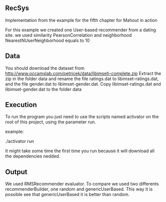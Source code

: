 ## RecSys 

Implementation from the example for the fifth chapter for Mahout in action

For this example we created one User-based recommender from a dating site. 
we used similarity PearsonCorrelation and neighborhood NearestNUserNeighborhood equals to 10  

## Data 

You should download the dataset from http://www.occamslab.com/petricek/data/libimseti-complete.zip
Extract the zip in the folder data and rename the file ratings.dat to libimset-ratings.dat, and the file gender.dat to libimset-gender.dat. 
Copy libimset-ratings.dat and libimset-gender.dat to the folder data

## Execution

To run the program you just need to use the scripts named activator on the root of this project,
using the parameter run.

example:

./activator run

It might take some time the first time you run because it will download all the dependencies nedded.

## Output

We used RMSRecommender evaluator. To compare we used two differents recommenderBuilder,
one random and genericUserBased. 
This way it is possible see that genericUserBased it is better than random. 
